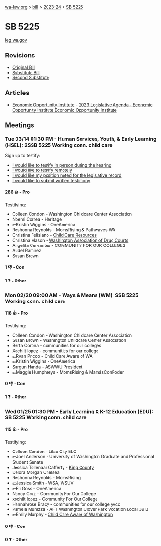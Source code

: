 [wa-law.org](/) > [bill](/bill/) > [2023-24](/bill/2023-24/) > [SB 5225](/bill/2023-24/sb/5225/)

# SB 5225
[leg.wa.gov](https://app.leg.wa.gov/billsummary?BillNumber=5225&Year=2023&Initiative=false)

## Revisions
* [Original Bill](1/)
* [Substitute Bill](S/)
* [Second Substitute](S2/)

## Articles
* [Economic Opportunity Institute](/org/economic_opportunity_institute/) - [2023 Legislative Agenda - Economic Opportunity Institute Economic Opportunity Institute](https://www.opportunityinstitute.org/research/2023-legislative-agenda/#:~:text=5225)

## Meetings
### Tue 03/14 01:30 PM - Human Services, Youth, & Early Learning (HSEL): 2SSB 5225 Working conn. child care
Sign up to testify:
* [I would like to testify in person during the hearing](https://app.leg.wa.gov/csi/Testifier/Add?chamber=House&mId=31002&aId=153243&caId=22030&tId=1)
* [I would like to testify remotely](https://app.leg.wa.gov/csi/Testifier/Add?chamber=House&mId=31002&aId=153243&caId=22030&tId=2)
* [I would like my position noted for the legislative record](https://app.leg.wa.gov/csi/Testifier/Add?chamber=House&mId=31002&aId=153243&caId=22030&tId=3)
* [I would like to submit written testimony](https://app.leg.wa.gov/csi/Testifier/Add?chamber=House&mId=31002&aId=153243&caId=22030&tId=4)

#### 286 👍 - Pro
Testifying:
* Colleen Condon - Washington Childcare Center Association
* Noemi Correa - Heritage
* 💵Kristin Wiggins - OneAmerica
* Reshonna Reynolds - MomsRising & Pathwaves WA
* Christina Felisiano - [Child Care Resources](/org/child_care_resources/)
* Christina Mason - [Washington Association of Drug Courts](/org/washington_association_of_drug_courts/)
* Angelita Cervantes - COMMUNITY FOR OUR COLLEGES
* Audel Ramirez
* Susan Brown

#### 1 👎 - Con

#### 1 ❓ - Other

### Mon 02/20 09:00 AM - Ways & Means (WM): SSB 5225 Working conn. child care
#### 118 👍 - Pro
Testifying:
* Colleen Condon - Washington Childcare Center Association
* Susan Brown - Washington Childcare Center Association
* Berta Corona - communities for our colleges
* Xochilt lopez - communities for our college
* 💵Ryan Pricco - Child Care Aware of WA
* 💵Kristin Wiggins - OneAmerica
* Sargun Handa - ASWWU President
* 💵Maggie Humphreys - MomsRising & MamásConPoder

#### 0 👎 - Con

#### 1 ❓ - Other

### Wed 01/25 01:30 PM - Early Learning & K-12 Education (EDU): SB 5225 Working conn. child care
#### 115 👍 - Pro
Testifying:
* Colleen Condon - Lilac City ELC
* 💵Joel Anderson - University of Washington Graduate and Professional Student Senate
* Jessica Tollenaar Cafferty - [King County](/org/king_county/)
* Delora Morgan Chelsea
* Reshonna Reynolds - MomsRising
* 💵Jessica Smith - WSA, WSUV
* 💵Eli Goss - OneAmerica
* Nancy Cruz - Community For Our College
* xochilt lopez - Community For Our College
* Hannahrose Bracy - communities for our college yvcc
* Pamela Munizza - AFT Washington Clover Park Vocation Local 3913
* 💵Emily Murphy - [Child Care Aware of Washington](/org/child_care_aware_of_washington/)

#### 0 👎 - Con

#### 0 ❓ - Other
